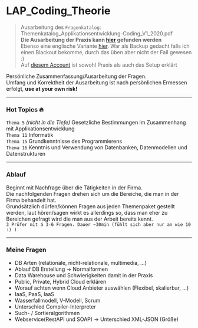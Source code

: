 # LAP_Coding_Theorie
> Ausarbeitung des ``Fragenkatalog``: Themenkatalog_Applikationsentwicklung-Coding_V1_2020.pdf <br>
> **Die Ausarbeitung der Praxis kann [hier](https://github.com/LeonDiendorfer/LAP_CODING_PRAXIS) gefunden werden**<br>
> Ebenso eine englische Variante [hier](https://github.com/SenselessCoding/PDO). War als Backup gedacht falls ich einen Blackout bekomme, durch das üben aber nicht der Fall gewesen :)  <br>
> Auf [diesem Account](https://github.com/SenselessCoding) ist sowohl Praxis als auch das Setup erklärt <br>

Persönliche Zusammenfassung/Ausarbeitung der Fragen.  
Umfang und Korrektheit der Ausarbeitung ist nach persönlichen Ermessen erfolgt, **use at your own risk!**   

---

### Hot Topics 🔥
``Thema 5`` *(nicht in die Tiefe)* Gesetzliche Bestimmungen im Zusammenhang mit Applikationsentwicklung<br>
``Thema 11`` Informatik<br>
``Thema 15`` Grundkenntnisse des Programmierens<br>
``Thema 16`` Kenntnis und Verwendung von Datenbanken, Datenmodellen und Datenstrukturen<br>

---

### Ablauf 

Beginnt mit Nachfrage über die Tätigkeiten in der Firma.<br>
Die nachfolgenden Fragen drehen sich um die Bereiche, die man in der Firma behandelt hat.<br>
Grundsätzlich dürfen/können Fragen aus jeden Themenpaket gestellt werden, laut hören/sagen wirkt es allerdings so, dass man eher zu Bereichen gefragt wird die man aus der Arbeit bereits kennt.<br>
``3 Prüfer mit á 3-6 Fragen. Dauer ~30min (fühlt sich aber nur an wie 10 :) )`` <br>

---

### Meine Fragen

- DB Arten (relationale, nicht-relationale, multimedia, ...)
- Ablauf DB Erstellung -> Normalformen
- Data Warehouse und Schwierigkeiten damit in der Praxis
- Public, Private, Hybrid Cloud erklären
- Worauf achten wenn Cloud Anbieter auswählen (Flexibel, skalierbar, ...) 
- IaaS, PaaS, IaaS
- Wasserfallmodell, V-Modell, Scrum
- Unterschied Compiler-Interpreter
- Such- / Sortieralgorithmen
- Webservice(RestAPI und SOAP) -> Unterschied XML-JSON (Größe)
